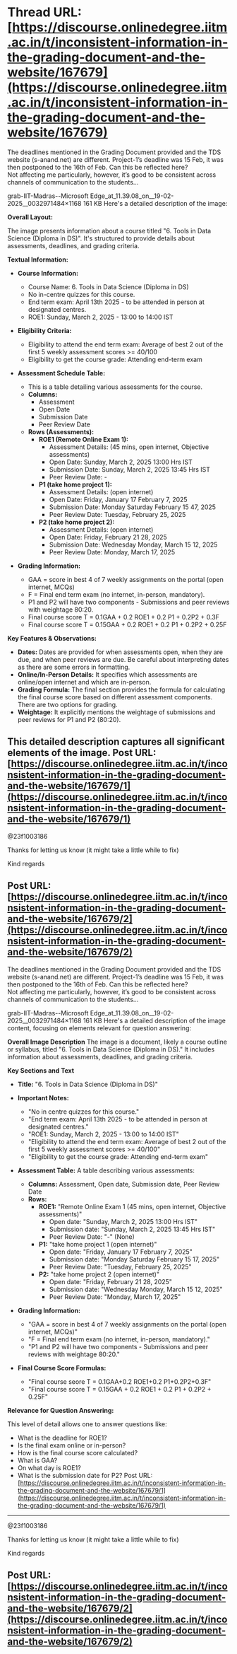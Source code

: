 # Thread URL: [https://discourse.onlinedegree.iitm.ac.in/t/inconsistent-information-in-the-grading-document-and-the-website/167679](https://discourse.onlinedegree.iitm.ac.in/t/inconsistent-information-in-the-grading-document-and-the-website/167679)

The deadlines mentioned in the Grading Document provided and the TDS website (s-anand.net) are different. Project-1’s deadline was 15 Feb, it was then postponed to the 16th of Feb. Can this be reflected here?  
Not affecting me particularly, however, it’s good to be consistent across channels of communication to the students…

grab-IIT-Madras--Microsoft Edge\_at\_11.39.08\_on\_\_19-02-2025\_\_0032971484×1168 161 KB
Here's a detailed description of the image:

**Overall Layout:**

The image presents information about a course titled "6. Tools in Data Science (Diploma in DS)". It's structured to provide details about assessments, deadlines, and grading criteria.

**Textual Information:**

*   **Course Information:**
    *   Course Name: 6. Tools in Data Science (Diploma in DS)
    *   No in-centre quizzes for this course.
    *   End term exam: April 13th 2025 - to be attended in person at designated centres.
    *   ROE1: Sunday, March 2, 2025 - 13:00 to 14:00 IST

*   **Eligibility Criteria:**
    *   Eligibility to attend the end term exam: Average of best 2 out of the first 5 weekly assessment scores >= 40/100
    *   Eligibility to get the course grade: Attending end-term exam

*   **Assessment Schedule Table:**

    *   This is a table detailing various assessments for the course.
    *   **Columns:**
        *   Assessment
        *   Open Date
        *   Submission Date
        *   Peer Review Date
    *   **Rows (Assessments):**
        *   **ROE1 (Remote Online Exam 1):**
            *   Assessment Details: (45 mins, open internet, Objective assessments)
            *   Open Date: Sunday, March 2, 2025 13:00 Hrs IST
            *   Submission Date: Sunday, March 2, 2025 13:45 Hrs IST
            *   Peer Review Date: -
        *   **P1 (take home project 1):**
            *   Assessment Details: (open internet)
            *   Open Date: Friday, January 17 February 7, 2025
            *   Submission Date: Monday Saturday February 15 47, 2025
            *   Peer Review Date: Tuesday, February 25, 2025
        *   **P2 (take home project 2):**
            *   Assessment Details: (open internet)
            *   Open Date: Friday, February 21 28, 2025
            *   Submission Date: Wednesday Monday, March 15 12, 2025
            *   Peer Review Date: Monday, March 17, 2025

*   **Grading Information:**
    *   GAA = score in best 4 of 7 weekly assignments on the portal (open internet, MCQs)
    *   F = Final end term exam (no internet, in-person, mandatory).
    *   P1 and P2 will have two components - Submissions and peer reviews with weightage 80:20.
    *   Final course score T = 0.1GAA + 0.2 ROE1 + 0.2 P1 + 0.2P2 + 0.3F
    *   Final course score T = 0.15GAA + 0.2 ROE1 + 0.2 P1 + 0.2P2 + 0.25F

**Key Features & Observations:**

*   **Dates:** Dates are provided for when assessments open, when they are due, and when peer reviews are due. Be careful about interpreting dates as there are some errors in formatting.
*   **Online/In-Person Details:** It specifies which assessments are online/open internet and which are in-person.
*   **Grading Formula:** The final section provides the formula for calculating the final course score based on different assessment components. There are two options for grading.
*   **Weightage:** It explicitly mentions the weightage of submissions and peer reviews for P1 and P2 (80:20).

This detailed description captures all significant elements of the image.
Post URL: [https://discourse.onlinedegree.iitm.ac.in/t/inconsistent-information-in-the-grading-document-and-the-website/167679/1](https://discourse.onlinedegree.iitm.ac.in/t/inconsistent-information-in-the-grading-document-and-the-website/167679/1)
---
@23f1003186

Thanks for letting us know (it might take a little while to fix)

Kind regards

Post URL: [https://discourse.onlinedegree.iitm.ac.in/t/inconsistent-information-in-the-grading-document-and-the-website/167679/2](https://discourse.onlinedegree.iitm.ac.in/t/inconsistent-information-in-the-grading-document-and-the-website/167679/2)
---
The deadlines mentioned in the Grading Document provided and the TDS website (s-anand.net) are different. Project-1’s deadline was 15 Feb, it was then postponed to the 16th of Feb. Can this be reflected here?  
Not affecting me particularly, however, it’s good to be consistent across channels of communication to the students…

grab-IIT-Madras--Microsoft Edge\_at\_11.39.08\_on\_\_19-02-2025\_\_0032971484×1168 161 KB
Here's a detailed description of the image content, focusing on elements relevant for question answering:

**Overall Image Description**
The image is a document, likely a course outline or syllabus, titled "6. Tools in Data Science (Diploma in DS)." It includes information about assessments, deadlines, and grading criteria.

**Key Sections and Text**

*   **Title:** "6. Tools in Data Science (Diploma in DS)"
*   **Important Notes:**
    *   "No in centre quizzes for this course."
    *   "End term exam: April 13th 2025 - to be attended in person at designated centres."
    *   "ROE1: Sunday, March 2, 2025 - 13:00 to 14:00 IST"
    *   "Eligibility to attend the end term exam: Average of best 2 out of the first 5 weekly assessment scores >= 40/100"
    *   "Eligibility to get the course grade: Attending end-term exam"
*   **Assessment Table:** A table describing various assessments:

    *   **Columns:** Assessment, Open date, Submission date, Peer Review Date
    *   **Rows:**
        *   **ROE1:** "Remote Online Exam 1 (45 mins, open internet, Objective assessments)"
            *   Open date: "Sunday, March 2, 2025 13:00 Hrs IST"
            *   Submission date: "Sunday, March 2, 2025 13:45 Hrs IST"
            *   Peer Review Date: "-" (None)
        *   **P1:** "take home project 1 (open internet)"
            *   Open date: "Friday, January 17 February 7, 2025"
            *   Submission date: "Monday Saturday February 15 17, 2025"
            *   Peer Review Date: "Tuesday, February 25, 2025"
        *   **P2:** "take home project 2 (open internet)"
            *   Open date: "Friday, February 21 28, 2025"
            *   Submission date: "Wednesday Monday, March 15 12, 2025"
            *   Peer Review Date: "Monday, March 17, 2025"
*   **Grading Information:**
    *   "GAA = score in best 4 of 7 weekly assignments on the portal (open internet, MCQs)"
    *   "F = Final end term exam (no internet, in-person, mandatory)."
    *   "P1 and P2 will have two components - Submissions and peer reviews with weightage 80:20."
*   **Final Course Score Formulas:**
    *   "Final course seore T = 0.1GAA+0.2 ROE1+0.2 P1+0.2P2+0.3F"
    *   "Final course score T = 0.15GAA + 0.2 ROE1 + 0.2 P1 + 0.2P2 + 0.25F"

**Relevance for Question Answering:**

This level of detail allows one to answer questions like:

*   What is the deadline for ROE1?
*   Is the final exam online or in-person?
*   How is the final course score calculated?
*   What is GAA?
*   On what day is ROE1?
*   What is the submission date for P2?
Post URL: [https://discourse.onlinedegree.iitm.ac.in/t/inconsistent-information-in-the-grading-document-and-the-website/167679/1](https://discourse.onlinedegree.iitm.ac.in/t/inconsistent-information-in-the-grading-document-and-the-website/167679/1)
---
@23f1003186

Thanks for letting us know (it might take a little while to fix)

Kind regards

Post URL: [https://discourse.onlinedegree.iitm.ac.in/t/inconsistent-information-in-the-grading-document-and-the-website/167679/2](https://discourse.onlinedegree.iitm.ac.in/t/inconsistent-information-in-the-grading-document-and-the-website/167679/2)
---
